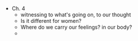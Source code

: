 - Ch. 4
	- witnessing to what's going on, to our thought
	- Is it different for women?
	- Where do we carry our feelings? in our body?
	-